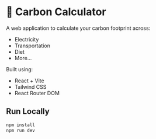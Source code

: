 # 🌱 Carbon Calculator

A web application to calculate your carbon footprint across:
- Electricity
- Transportation
- Diet
- More...

Built using:
- React + Vite
- Tailwind CSS
- React Router DOM

## Run Locally

```bash
npm install
npm run dev
